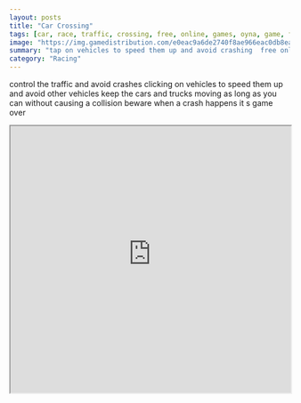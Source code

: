```yaml
---
layout: posts
title: "Car Crossing"
tags: [car, race, traffic, crossing, free, online, games, oyna, game, free, games, play, play, games]
image: "https://img.gamedistribution.com/e0eac9a6de2740f8ae966eac0db8eab5.jpg"
summary: "tap on vehicles to speed them up and avoid crashing  free online games oyna game free games play play games"
category: "Racing"
---
```


control the traffic and avoid crashes clicking on vehicles to speed them up and avoid other vehicles keep the cars and trucks moving as long as you can without causing a collision beware when a crash happens it s game over

<iframe width="100%" height="480px;" src="https://html5.gamedistribution.com/e0eac9a6de2740f8ae966eac0db8eab5/"></iframe>